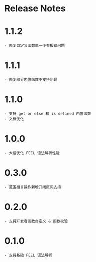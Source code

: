 # Release Notes

# 1.1.2
    - 修复自定义函数单一传参报错问题

# 1.1.1
    - 修复部分内置函数不支持问题

# 1.1.0
    - 支持 get or else 和 is defined 内置函数
    - 文档优化

# 1.0.0
    - 大幅优化 FEEL 语法解析性能

# 0.3.0
    - 范围相关操作新增开闭区间支持

# 0.2.0
    - 支持开发者函数自定义 & 函数校验

# 0.1.0
    - 支持基础 FEEL 语法解析